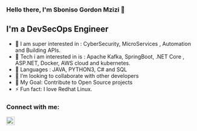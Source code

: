 ### Hello there, I'm Sboniso Gordon Mzizi 👋


## I'm a DevSecOps Engineer

- 🔭 I am super interested in : CyberSecurity, MicroServices , Automation and Building APIs.
- 🌱 Tech i am interested in is : Apache Kafka, SpringBoot, .NET Core , ASP.NET, Docker, AWS cloud and  kubernetes.
- 🌱 Languages : JAVA, PYTHON3, C# and SQL
- 👯 I’m looking to collaborate with other developers
- 🥅 My Goal: Contribute to Open Source projects
- ⚡ Fun fact: I love Redhat Linux.


### Connect with me:


[<img align="left" alt="codeSTACKr | LinkedIn" width="22px" src="https://cdn.jsdelivr.net/npm/simple-icons@v3/icons/linkedin.svg" />][linkedin]



[linkedin]:https://www.linkedin.com/in/sboniso-g-mzizi
